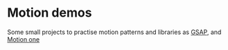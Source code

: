 # Motion demos

Some small projects to practise motion patterns and libraries as [GSAP](https://gsap.com/), and [Motion one](https://motion.dev/)

